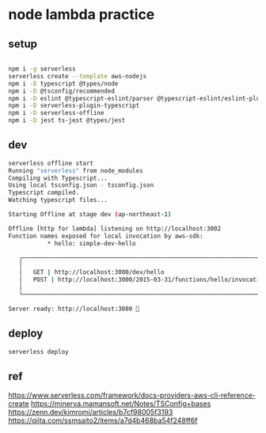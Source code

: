 # node lambda practice

## setup

```bash

npm i -g serverless
serverless create --template aws-nodejs
npm i -D typescript @types/node
npm i -D @tsconfig/recommended
npm i -D eslint @typescript-eslint/parser @typescript-eslint/eslint-plugin
npm i -D serverless-plugin-typescript
npm i -D serverless-offline
npm i -D jest ts-jest @types/jest
```

## dev

```bash
serverless offline start
Running "serverless" from node_modules
Compiling with Typescript...
Using local tsconfig.json - tsconfig.json
Typescript compiled.
Watching typescript files...

Starting Offline at stage dev (ap-northeast-1)

Offline [http for lambda] listening on http://localhost:3002
Function names exposed for local invocation by aws-sdk:
           * hello: simple-dev-hello

   ┌─────────────────────────────────────────────────────────────────────────┐
   │                                                                         │
   │   GET | http://localhost:3000/dev/hello                                 │
   │   POST | http://localhost:3000/2015-03-31/functions/hello/invocations   │
   │                                                                         │
   └─────────────────────────────────────────────────────────────────────────┘

Server ready: http://localhost:3000 🚀
```

## deploy

```bash
serverless deploy
```

## ref

https://www.serverless.com/framework/docs-providers-aws-cli-reference-create
https://minerva.mamansoft.net/Notes/TSConfig+bases
https://zenn.dev/kimromi/articles/b7cf98005f3193
https://qiita.com/ssmsaito2/items/a7d4b468ba54f248ff6f
